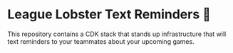 # League Lobster Text Reminders 📲

This repository contains a CDK stack that stands up infrastructure that will text reminders to your teammates about your upcoming games.
